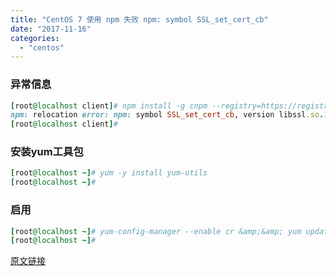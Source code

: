 ```yaml
---
title: "CentOS 7 使用 npm 失败 npm: symbol SSL_set_cert_cb"
date: "2017-11-16"
categories: 
  - "centos"
---
```


### **异常信息**

```ruby
[root@localhost client]# npm install -g cnpm --registry=https://registry.npm.taobao.org
npm: relocation error: npm: symbol SSL_set_cert_cb, version libssl.so.10 not defined in file libssl.so.10 with link time reference
[root@localhost client]#
```

### **安装yum工具包**

```ruby
[root@localhost ~]# yum -y install yum-utils
[root@localhost ~]#
```

### **启用**

```ruby
[root@localhost ~]# yum-config-manager --enable cr &amp;&amp; yum update
[root@localhost ~]#
```

[原文链接](https://bugzilla.redhat.com/show_bug.cgi?id=1481470)
